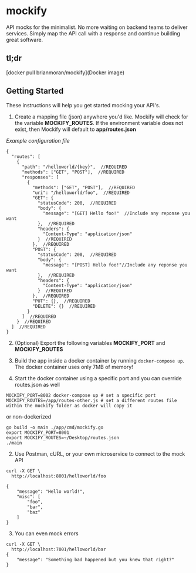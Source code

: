 # mockify
API mocks for the minimalist. No more waiting on backend teams to deliver services. Simply map the API call with a response and continue building great software.

## tl;dr
[docker pull brianmoran/mockify](Docker image)

## Getting Started
These instructions will help you get started mocking your API's.
1. Create a mapping file (json) anywhere you'd like. Mockify will check for the variable **MOCKIFY_ROUTES**. If the environment variable does not exist, then Mockify will default to **app/routes.json**

*Example configuration file*
```
{
  "routes": [
    {
      "path": "/helloworld/{key}",  //REQUIRED
      "methods": ["GET", "POST"],  //REQUIRED
      "responses": [
        {
          "methods": ["GET", "POST"],  //REQUIRED
          "uri": "/helloworld/foo",  //REQUIRED
          "GET": {
            "statusCode": 200,  //REQUIRED
            "body": {
              "message": "[GET] Hello foo!"  //Include any reponse you want
            },  //REQUIRED
            "headers": {
              "Content-Type": "application/json"
            }  //REQUIRED
          },  //REQUIRED
          "POST": {
            "statusCode": 200,  //REQUIRED
            "body": {
              "message": "[POST] Hello foo!"//Include any reponse you want
            },  //REQUIRED
            "headers": {
              "Content-Type": "application/json"
            }  //REQUIRED
          },  //REQUIRED
          "PUT": {},  //REQUIRED
          "DELETE": {}  //REQUIRED
        }
      ]  //REQUIRED
    }  //REQUIRED
  ]  //REQUIRED
}
```
2. (Optional) Export the following variables **MOCKIFY_PORT** and **MOCKIFY_ROUTES**

2. Build the app inside a docker container by running `docker-compose up`. The docker container uses only 7MB of memory!
2. Start the docker container using a specific port and you can override routes.json as well
```
MOCKIFY_PORT=8002 docker-compose up # set a specific port
MOCKIFY_ROUTES=/app/routes-other.js # set a different routes file within the mockify folder as docker will copy it
```
or non-dockerized
```
go build -o main ./app/cmd/mockify.go
export MOCKIFY_PORT=8001
export MOCKIFY_ROUTES=~/Desktop/routes.json
./main
```
2. Use Postman, cURL, or your own microservice to connect to the mock API
```
curl -X GET \
  http://localhost:8001/helloworld/foo
```
```
{
    "message": "Hello world!",
    "misc": [
        "foo",
        "bar",
        "baz"
    ]
}
```
3. You can even mock errors
```
curl -X GET \
  http://localhost:7001/helloworld/bar
{
    "message": "Something bad happened but you knew that right?"
}
```
